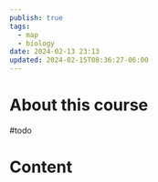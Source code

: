 ```yaml
---
publish: true
tags:
  - map
  - biology
date: 2024-02-13 23:13
updated: 2024-02-15T08:36:27-06:00
---
```


# About this course
#todo 

# Content
